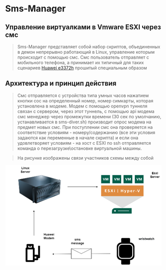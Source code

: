 # Sms-Manager
## Управление виртуалками в Vmware ESXI через смс

> Sms-Manager представляет собой набор скриптов, объединенных в демон непрерывно работающий в Linux, управление которым происходит с помощью смс.
> Смс пользователь отправляет с мобильного телефона, а принимает их типичный для таких сценариев [Huawei e3372h](https://market.yandex.ru/product--4g-lte-modem-huawei-e3372h-320/667862013?cpa=1) прошитый специальным образом
 
 
 ## Архитектура и принцип действия

> Смс отправляется с устройства типа умных часов нажатием кнопки сос на определенный номер, номер симкарты, которая установлена в модеме. Модем с помощью openvpn туннеля связан с сервером, через этот туннель, с помощью api модема смс менеджер через промежутки времени (30 сек по умолчанию, устанавливается в sms-diver.sh) производит опрос модема на предмет новых смс. При поступлении смс она проверяется на соответствие условиям - номеру/содержанию (все эти условия задаются как переменные в начале скрипта) и если она удовлетворяет условиям - на хост с ESXI по ssh отправляется команда о перезагрузке\остановке виртуальной машины.  

> На рисунке изображены связи участников схемы между собой



![Architecture](images/sms-manager.png)
